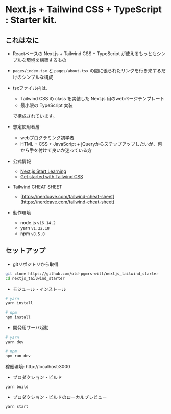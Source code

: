 # Next.js + Tailwind CSS + TypeScript : Starter kit.

## これはなに

- Reactベースの Next.js + Tailwind CSS + TypeScript が使えるもっともシンプルな環境を構築するもの
- `pages/index.tsx` と `pages/about.tsx` の間に張られたリンクを行き来するだけのシンプルな構成
- tsxファイル内は、
  - Tailwind CSS の class を実装した Next.js 用のwebページテンプレート
  - 最小限の TypeScript 実装

  で構成されています。

- 想定使用者層
  - webプログラミング初学者
  - HTML + CSS + JavaScript + jQueryからステップアップしたいが、何から手を付けて良いか迷っている方

- 公式情報
  - [Next.js Start Learning](https://nextjs.org/learn/foundations/about-nextjs)
  - [Get started with Tailwind CSS](https://tailwindcss.com/docs/installation)

- Tailwind CHEAT SHEET
  - [https://nerdcave.com/tailwind-cheat-sheet](https://nerdcave.com/tailwind-cheat-sheet)

- 動作環境
  - node.js `v16.14.2`
  - yarn `v1.22.18`
  - npm `v8.5.0`

## セットアップ

- gitリポジトリから取得

```bash
git clone https://github.com/old-pgmrs-will/nextjs_tailwind_starter
cd nextjs_tailwind_starter
```

- モジュール・インストール

```bash
# yarn
yarn install

# npm
npm install
```

- 開発用サーバ起動

```bash
# yarn
yarn dev

# npm
npm run dev
```

稼働環境: http://localhost:3000

- プロダクション・ビルド

```bash
yarn build
```

- プロダクション・ビルドのローカルプレビュー

```bash
yarn start
```
